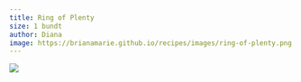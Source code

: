 ```yaml
---
title: Ring of Plenty
size: 1 bundt
author: Diana
image: https://brianamarie.github.io/recipes/images/ring-of-plenty.png
---
```

![](https://brianamarie.github.io/recipes/images/ring-of-plenty.png)
